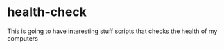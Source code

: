 # health-check
This is going to have interesting stuff
scripts that checks the health of my computers
